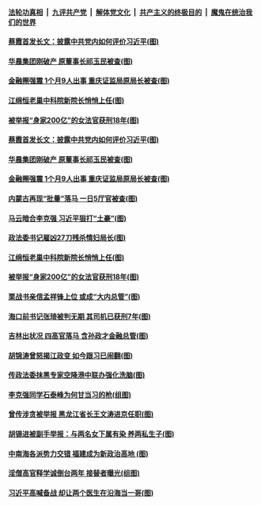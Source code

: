

####  [法轮功真相](../../../../basic/blob/master/README.md?t=12052302) &nbsp;|&nbsp; [九评共产党](../../../../9ping.md/blob/master/README.md?t=12052302) &nbsp;|&nbsp; [解体党文化](../../../../jtdwh.md/blob/master/README.md?t=12052302)  &nbsp;|&nbsp; [共产主义的终极目的](../../../../gczydzjmd.md/blob/master/README.md?t=12052302) &nbsp;|&nbsp; [魔鬼在统治我们的世界](../../../../mgztzwmdsj.md/blob/master/README.md?t=12052302) 

#### [蔡霞首发长文：披露中共党内如何评价习近平(图)](../pages/p2/954811.md?t=12052302) 

#### [华晨集团刚破产 原董事长祁玉民被查(图)](../pages/p2/954801.md?t=12052302) 

#### [金融圈强震 1个月9人出事 重庆证监局原局长被查(图)](../pages/p2/954796.md?t=12052302) 


#### [江绵恒老巢中科院新院长悄悄上任(图)](../pages/p2/954729.md?t=12052302) 

#### [被举报“身家200亿”的女法官获刑18年(图)](../pages/p2/954718.md?t=12052302) 

#### [蔡霞首发长文：披露中共党内如何评价习近平(图)](../pages/p2/954811.md?t=12052302) 

#### [华晨集团刚破产 原董事长祁玉民被查(图)](../pages/p2/954801.md?t=12052302) 

#### [金融圈强震 1个月9人出事 重庆证监局原局长被查(图)](../pages/p2/954796.md?t=12052302) 

#### [内蒙古再现“批量”落马 一日5厅官被查(图)](../pages/p2/954789.md?t=12052302) 


#### [马云暗合李克强 习近平狠打“土豪”(图)](../pages/p2/954599.md?t=12052302) 

#### [政法委书记雇凶27刀残杀情妇局长(图)](../pages/p2/954833.md?t=12052302) 

#### [江绵恒老巢中科院新院长悄悄上任(图)](../pages/p2/954729.md?t=12052302) 

#### [被举报“身家200亿”的女法官获刑18年(图)](../pages/p2/954718.md?t=12052302) 

#### [栗战书亲信孟祥锋上位 或成“大内总管”(图)](../pages/p2/954681.md?t=12052302) 

#### [海口前书记张琦被判无期 其司机已获刑7年(图)](../pages/p2/954668.md?t=12052302) 

#### [吉林出状况 四高官落马 含孙政才金融总管(图)](../pages/p2/954583.md?t=12052302) 

#### [胡锦涛曾怒揭江政变 如今跟习已闹翻(图)](../pages/p2/954592.md?t=12052302) 

#### [传政法委抹黑专家空降港中联办强化洗脑(图)](../pages/p2/954564.md?t=12052302) 

#### [李克强同学石泰峰为何甘当习的枪(组图)](../pages/p2/954502.md?t=12052302) 

#### [曾传涉贪被举报 黑龙江省长王文涛进京任职(图)](../pages/p2/954486.md?t=12052302) 

#### [胡锡进被副手举报：与两名女下属有染 养两私生子(图)](../pages/p2/954470.md?t=12052302) 

#### [中南海各派势力交错 福建成为新政治高地 (图)](../pages/p2/954461.md?t=12052302) 

#### [淫僧高官释学诚倒台两年 接替者曝光(组图)](../pages/p2/954434.md?t=12052302) 

#### [习近平高喊备战 却让两个医生在沿海当一哥(图)](../pages/p2/954444.md?t=12052302) 

